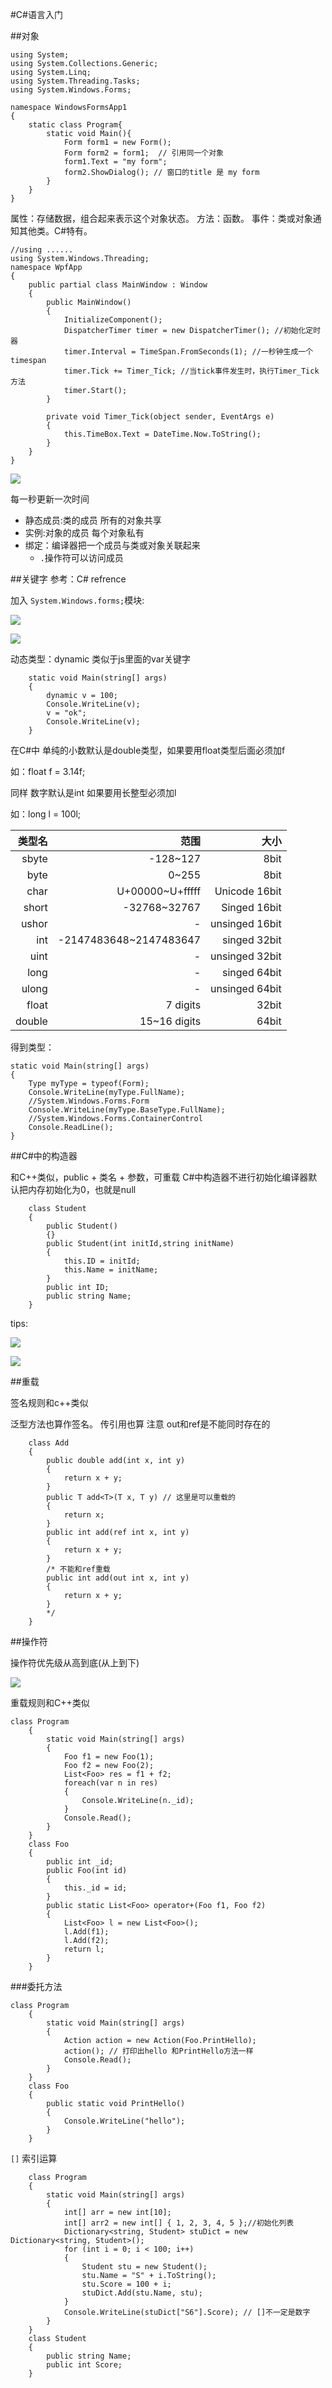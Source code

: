 #C#语言入门

##对象

```
using System;
using System.Collections.Generic;
using System.Linq;
using System.Threading.Tasks;
using System.Windows.Forms;

namespace WindowsFormsApp1
{
    static class Program{
        static void Main(){
            Form form1 = new Form();
            Form form2 = form1;  // 引用同一个对象
            form1.Text = "my form";
            form2.ShowDialog(); // 窗口的title 是 my form
        }
    }
}
```

属性：存储数据，组合起来表示这个对象状态。
方法：函数。
事件：类或对象通知其他类。C#特有。


```
//using ......
using System.Windows.Threading;
namespace WpfApp
{
    public partial class MainWindow : Window
    {
        public MainWindow()
        {
            InitializeComponent();
            DispatcherTimer timer = new DispatcherTimer(); //初始化定时器
            timer.Interval = TimeSpan.FromSeconds(1); //一秒钟生成一个timespan
            timer.Tick += Timer_Tick; //当tick事件发生时，执行Timer_Tick方法
            timer.Start();
        }

        private void Timer_Tick(object sender, EventArgs e)
        {
            this.TimeBox.Text = DateTime.Now.ToString();
        }
    }
}
```


![](image/Timer.png)

每一秒更新一次时间

* 静态成员:类的成员 所有的对象共享
* 实例:对象的成员 每个对象私有
* 绑定：编译器把一个成员与类或对象关联起来
   * `.`操作符可以访问成员

##关键字
参考：C# refrence

加入 `System.Windows.forms;`模块:

![](image/addForms1.png)

![](image/addForms2.png)




动态类型：dynamic 
类似于js里面的var关键字


```
    static void Main(string[] args)
    {
        dynamic v = 100;
        Console.WriteLine(v);
        v = "ok";
        Console.WriteLine(v);
    }
```


在C#中 单纯的小数默认是double类型，如果要用float类型后面必须加f

如：float f = 3.14f;

同样 数字默认是int 如果要用长整型必须加l

如：long l = 100l;

类型名|范围|大小
--:|--:|--:
sbyte|-128~127|8bit
byte|0~255|8bit
char|U+00000~U+fffff|Unicode 16bit
short|-32768~32767|Singed 16bit
ushor|-|unsinged 16bit
int|-2147483648~2147483647|singed 32bit
uint|-|unsinged 32bit
long|-|singed 64bit
ulong|-|unsinged 64bit
float|7 digits|32bit
double|15~16 digits|64bit

得到类型：

```
static void Main(string[] args)
{
    Type myType = typeof(Form);
    Console.WriteLine(myType.FullName); 
    //System.Windows.Forms.Form
    Console.WriteLine(myType.BaseType.FullName);
    //System.Windows.Forms.ContainerControl
    Console.ReadLine();
}
```

##C#中的构造器

和C++类似，public + 类名 + 参数，可重载
C#中构造器不进行初始化编译器默认把内存初始化为0，也就是null
```
    class Student
    {
        public Student()
        {}
        public Student(int initId,string initName) 
        {
            this.ID = initId;
            this.Name = initName;
        }
        public int ID;
        public string Name;
    }
```
tips:

![](image/ctor1.png)

![](image/ctor2.png)



##重载

签名规则和c++类似

泛型方法也算作签名。
传引用也算
注意 out和ref是不能同时存在的
```
    class Add
    {
        public double add(int x, int y)
        {
            return x + y;
        }
        public T add<T>(T x, T y) // 这里是可以重载的
        {
            return x;
        }
        public int add(ref int x, int y)
        {
            return x + y;
        }
        /* 不能和ref重载
        public int add(out int x, int y)
        {
            return x + y;
        }
        */
    }
```


##操作符


操作符优先级从高到底(从上到下)

![](image/操作符.png)

重载规则和C++类似

```
class Program
    {
        static void Main(string[] args)
        {
            Foo f1 = new Foo(1);
            Foo f2 = new Foo(2);
            List<Foo> res = f1 + f2;
            foreach(var n in res)
            {
                Console.WriteLine(n._id);
            }
            Console.Read();
        }
    }
    class Foo
    {
        public int _id;
        public Foo(int id)
        {
            this._id = id;
        }
        public static List<Foo> operator+(Foo f1, Foo f2)
        {
            List<Foo> l = new List<Foo>();
            l.Add(f1);
            l.Add(f2);
            return l;
        }
    }
```

###委托方法

```
class Program
    {
        static void Main(string[] args)
        {
            Action action = new Action(Foo.PrintHello);
            action(); // 打印出hello 和PrintHello方法一样
            Console.Read();
        }
    }
    class Foo
    {
        public static void PrintHello()
        {
            Console.WriteLine("hello");
        }
    }
```

`[]` 索引运算

```
    class Program
    {
        static void Main(string[] args)
        {
            int[] arr = new int[10];
            int[] arr2 = new int[] { 1, 2, 3, 4, 5 };//初始化列表
            Dictionary<string, Student> stuDict = new Dictionary<string, Student>();
            for (int i = 0; i < 100; i++)
            {
                Student stu = new Student();
                stu.Name = "S" + i.ToString();
                stu.Score = 100 + i;
                stuDict.Add(stu.Name, stu);
            }
            Console.WriteLine(stuDict["S6"].Score); // []不一定是数字
        }
    }
    class Student
    {
        public string Name;
        public int Score;
    }
```


